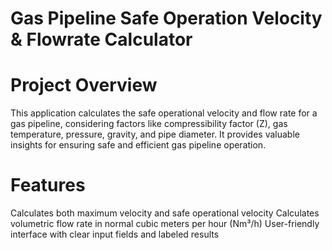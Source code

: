 # Gas Pipeline Safe Operation Velocity & Flowrate Calculator


# Project Overview
This application calculates the safe operational velocity and flow rate for a gas pipeline, considering factors like compressibility factor (Z), gas temperature, pressure, gravity, and pipe diameter. It provides valuable insights for ensuring safe and efficient gas pipeline operation.


# Features
Calculates both maximum velocity and safe operational velocity
Calculates volumetric flow rate in normal cubic meters per hour (Nm³/h)
User-friendly interface with clear input fields and labeled results

